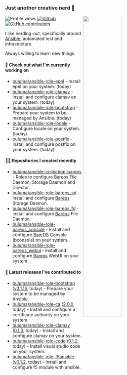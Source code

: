 ### Just another creative nerd 👋


![Profile views](https://gpvc.arturio.dev/buluma) <a href="https://gitstats.me/buluma">
  <img align="right" src="https://github-readme-stats.vercel.app/api?username=buluma&theme=gotham&show_icons=true" width="50%"/>
</a>
[![Github](https://img.shields.io/badge/-buluma-black?style=flat&labelColor=black&logo=github&logoColor=white&include_all_commits=true&count_private=true)](https://gitstats.me/buluma)
[![GitHub contributors](https://img.shields.io/github/contributors/buluma/badges.svg)](https://GitHub.com/buluma/badges/graphs/contributors/)

I like nerding-out, specifically around [Ansible](https://github.com/ansible/ansible), automated test and infrastucture.

Always willing to learn new things.

#### 👷 Check out what I'm currently working on

- [buluma/ansible-role-epel](https://github.com/buluma/ansible-role-epel) - Install epel on your system. (today)
- [buluma/ansible-role-clamav](https://github.com/buluma/ansible-role-clamav) - Install and configure clamav on your system. (today)
- [buluma/ansible-role-bootstrap](https://github.com/buluma/ansible-role-bootstrap) - Prepare your system to be managed by Ansible. (today)
- [buluma/ansible-role-locale](https://github.com/buluma/ansible-role-locale) - Configure locale on your system. (today)
- [buluma/ansible-role-postfix](https://github.com/buluma/ansible-role-postfix) - Install and configure postfix on your system. (today)

#### 👨‍💻 Repositories I created recently

- [buluma/ansible-collection-bareos](https://github.com/buluma/ansible-collection-bareos) - Roles to configure Bareos File Daemon, Storage Daemon and Director.
- [buluma/ansible-role-bareos_sd](https://github.com/buluma/ansible-role-bareos_sd) - Install and configure [Bareos](https://www.bareos.com/) Storage Daemon.
- [buluma/ansible-role-bareos_fd](https://github.com/buluma/ansible-role-bareos_fd) - Install and configure [Bareos](https://www.bareos.com/) File Daemon.
- [buluma/ansible-role-bareos_console](https://github.com/buluma/ansible-role-bareos_console) - Install and configure [BareOS](https://www.bareos.com/) Console (bconsole) on your system.
- [buluma/ansible-role-bareos_webui](https://github.com/buluma/ansible-role-bareos_webui) - Install and configure [Bareos](https://www.bareos.com/) WebUI on your system.

#### 🚀 Latest releases I've contributed to

- [buluma/ansible-role-bootstrap](https://github.com/buluma/ansible-role-bootstrap) ([v3.1.16](https://github.com/buluma/ansible-role-bootstrap/releases/tag/v3.1.16), today) - Prepare your system to be managed by Ansible.
- [buluma/ansible-role-ca](https://github.com/buluma/ansible-role-ca) ([2.0.0](https://github.com/buluma/ansible-role-ca/releases/tag/2.0.0), today) - Install and configure a certificate authority on your system.
- [buluma/ansible-role-clamav](https://github.com/buluma/ansible-role-clamav) ([0.1.3](https://github.com/buluma/ansible-role-clamav/releases/tag/0.1.3), today) - Install and configure clamav on your system.
- [buluma/ansible-role-code](https://github.com/buluma/ansible-role-code) ([0.1.2](https://github.com/buluma/ansible-role-code/releases/tag/0.1.2), today) - Install visual studio code on your system.
- [buluma/ansible-role-f5ansible](https://github.com/buluma/ansible-role-f5ansible) ([v0.1.2](https://github.com/buluma/ansible-role-f5ansible/releases/tag/v0.1.2), today) - Install and configure f5 module with ansible.


